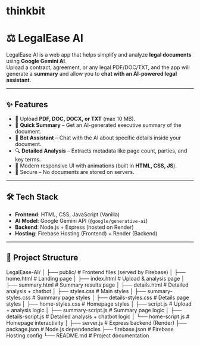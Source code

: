# thinkbit
# ⚖️ LegalEase AI

LegalEase AI is a web app that helps simplify and analyze **legal documents** using **Google Gemini AI**.  
Upload a contract, agreement, or any legal PDF/DOC/TXT, and the app will generate a **summary** and allow you to **chat with an AI-powered legal assistant**.

---

## ✨ Features
- 📄 Upload **PDF, DOC, DOCX, or TXT** (max 10 MB).
- 🤖 **Quick Summary** – Get an AI-generated executive summary of the document.
- 💬 **Bot Assistant** – Chat with the AI about specific details inside your document.
- 🔍 **Detailed Analysis** – Extracts metadata like page count, parties, and key terms.
- 🎨 Modern responsive UI with animations (built in **HTML, CSS, JS**).
- 🔐 Secure – No documents are stored on servers.

---

## 🛠️ Tech Stack
- **Frontend**: HTML, CSS, JavaScript (Vanilla)
- **AI Model**: Google Gemini API (`@google/generative-ai`)
- **Backend**: Node.js + Express (hosted on Render)
- **Hosting**: Firebase Hosting (Frontend) + Render (Backend)

---

## 📂 Project Structure
LegalEase-AI/
│
├── public/ # Frontend files (served by Firebase)
│ ├── home.html # Landing page
│ ├── index.html # Upload & analysis page
│ ├── summary.html # Summary results page
│ ├── details.html # Detailed analysis + chatbot
│ ├── styles.css # Main styles
│ ├── summary-styles.css # Summary page styles
│ ├── details-styles.css # Details page styles
│ ├── home-styles.css # Homepage styles
│ ├── script.js # Upload + analysis logic
│ ├── summary-script.js # Summary page logic
│ ├── details-script.js # Detailed analysis + chatbot logic
│ └── home-script.js # Homepage interactivity
│
├── server.js # Express backend (Render)
├── package.json # Node.js dependencies
├── firebase.json # Firebase Hosting config
└── README.md # Project documentation

